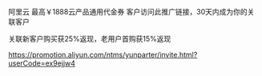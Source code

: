 阿里云
最高￥1888云产品通用代金券
客户访问此推广链接，30天内成为你的关联客户

关联新客户购买获25%返现，老用户首购获15%返现

https://promotion.aliyun.com/ntms/yunparter/invite.html?userCode=ex9ejjw4
